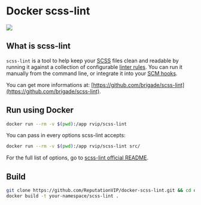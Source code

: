 # Docker scss-lint

[![](https://images.microbadger.com/badges/image/rvip/scss-lint.svg)](https://microbadger.com/images/rvip/scss-lint "Scss-lint")
 
## What is scss-lint

`scss-lint` is a tool to help keep your [SCSS](http://sass-lang.com) files
clean and readable by running it against a collection of
configurable [linter rules](lib/scss_lint/linter/README.md). You can run it
manually from the command line, or integrate it into your
[SCM hooks](https://github.com/brigade/overcommit).

You can get more informations at: [https://github.com/brigade/scss-lint](https://github.com/brigade/scss-lint).

## Run using Docker

```sh
docker run --rm -v $(pwd):/app rvip/scss-lint
```

You can pass in every options scss-lint accepts:

```sh
docker run --rm -v $(pwd):/app rvip/scss-lint src/
```

For the full list of options, go to [scss-lint official README](https://github.com/brigade/scss-lint#usage).

## Build

```sh
git clone https://github.com/ReputationVIP/docker-scss-lint.git && cd docker-scss-lint
docker build -t your-namespace/scss-lint .
```

